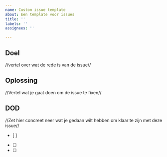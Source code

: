 ```yaml
---
name: Custom issue template
about: Een template voor issues
title: ''
labels: ''
assignees: ''

---
```


## Doel
//vertel over wat de rede is van de issue//
## Oplossing
//Vertel wat je gaat doen om de issue te fixen//
## DOD
//Zet hier concreet neer wat je gedaan wilt hebben om klaar te zijn met deze issue//
- [ ]
- [ ]
- [ ]
